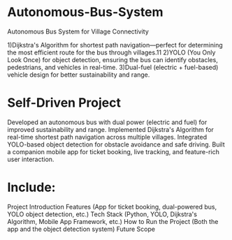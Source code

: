 # Autonomous-Bus-System
Autonomous Bus System for Village Connectivity

1)Dijkstra's Algorithm for shortest path navigation—perfect for determining the most efficient route for the bus through villages.11
2)YOLO (You Only Look Once) for object detection, ensuring the bus can identify obstacles, pedestrians, and vehicles in real-time.
3)Dual-fuel (electric + fuel-based) vehicle design for better sustainability and range.

  # Self-Driven Project
Developed an autonomous bus with dual power (electric and fuel) for improved sustainability and range.
Implemented Dijkstra's Algorithm for real-time shortest path navigation across multiple villages.
Integrated YOLO-based object detection for obstacle avoidance and safe driving.
Built a companion mobile app for ticket booking, live tracking, and feature-rich user interaction.

# Include:

Project Introduction
Features (App for ticket booking, dual-powered bus, YOLO object detection, etc.)
Tech Stack (Python, YOLO, Dijkstra's Algorithm, Mobile App Framework, etc.)
How to Run the Project (Both the app and the object detection system)
Future Scope
